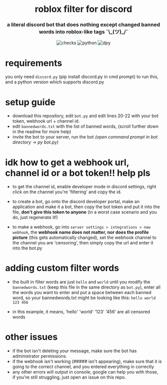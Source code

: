 <h1 align="center">roblox filter for discord</h1>
<h3 align ="center">a literal discord bot that does nothing except changed banned words into roblox-like tags ¯\_(ツ)_/¯
</h2>

<p align = center>
<img src="https://img.shields.io/github/last-commit/dromzeh/roblox-filter-for-discord" alt="checks">
<img src="https://img.shields.io/badge/python-3.8%2B-informational" alt="python">
<img src="https://img.shields.io/badge/discord.py-latest-blueviolet" alt="dpy">
</p> 

# requirements
you only need `discord.py` (pip install discord.py in cmd prompt) to run this, and a python version which supports discord.py

# setup guide
- download this repository, edit `bot.py` and edit lines 20-22 with your bot token, webhook url + channel id.
- edit `bannedwords.txt` with the list of banned words, (scroll further down in the readme for more help)
- invite the bot to your server, run the bot *(open command prompt in bot directory -> py bot.py)*

# idk how to get a webhook url, channel id or a bot token!! help pls
- to get the channel id, enable developer mode in discord settings, right click on the channel you're 'filtering' and copy the id.

- to create a bot, go onto the discord developer portal, make an application and make it a bot, then copy the bot token and put it into the file, **don't give this token to anyone** (in a worst case scenario and you do, just regenerate it!)

- to make a webhook, go into `server settings > integrations > new webhook`, the **webhook name does not matter, nor does the profile picture** (this gets automatically changed), set the webhook channel to the channel you are 'censoring', then simply copy the url and enter it into the bot.py

# adding custom filter words
- the built in filter words are just `hello` and `world` until you modify the `bannedwords.txt` (keep this file in the same directory as `bot.py`), enter all the words you want to enter and put a space between each banned word, so your bannedwords.txt might be looking like this:
`hello world 123 456`

- in this example, it means, 'hello' 'world' '123' '456' are all censored words

# other issues
- if the bot isn't deleting your message, make sure the bot has administrator permissions.
- if the webhook isn't working (##### isn't appearing), make sure that it is going to the correct channel, and you entered everything in correctly
- any other errors will output in console, google can help you with those, if you're still struggling, just open an issue on this repo.

